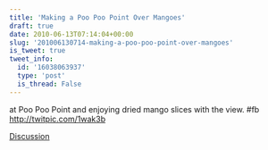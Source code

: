 ```yaml
---
title: 'Making a Poo Poo Point Over Mangoes'
draft: true
date: 2010-06-13T07:14:04+00:00
slug: '201006130714-making-a-poo-poo-point-over-mangoes'
is_tweet: true
tweet_info:
  id: '16038063937'
  type: 'post'
  is_thread: False
---
```




at Poo Poo Point and enjoying dried mango slices with the view. #fb http://twitpic.com/1wak3b

[Discussion](https://x.com/sytelus/status/16038063937)
